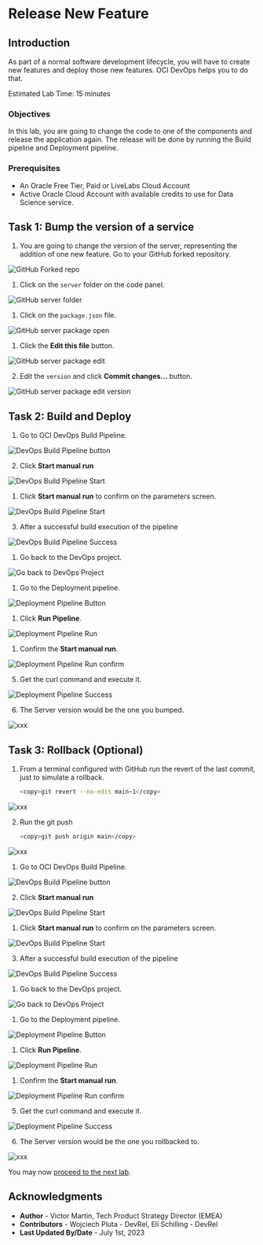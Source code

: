 # Release New Feature

## Introduction

As part of a normal software development lifecycle, you will have to create new features and deploy those new features. OCI DevOps helps you to do that.

Estimated Lab Time: 15 minutes

### Objectives

In this lab, you are going to change the code to one of the components and release the application again. The release will be done by running the Build pipeline and Deployment pipeline.

### Prerequisites

* An Oracle Free Tier, Paid or LiveLabs Cloud Account
* Active Oracle Cloud Account with available credits to use for Data Science service.

## Task 1: Bump the version of a service

1. You are going to change the version of the server, representing the addition of one new feature. Go to your GitHub forked repository.

  ![GitHub Forked repo](./images/github-forked-repo.png)

1. Click on the `server` folder on the code panel.

  ![GitHub server folder](./images/github-server-folder.png)

1. Click on the `package.json` file.

  ![GitHub server package open](./images/github-server-package-open.png)

1. Click the **Edit this file** button.

  ![GitHub server package edit](./images/github-server-package-edit.png)

2. Edit the `version` and click **Commit changes...** button.

  ![GitHub server package edit version](./images/github-server-package-edit-version.png)

## Task 2: Build and Deploy

1. Go to OCI DevOps Build Pipeline.

  ![DevOps Build Pipeline button](./images/devops-build-pipeline-button.png)

2. Click **Start manual run**

  ![DevOps Build Pipeline Start ](./images/devops-build-pipeline-start.png)

1. Click **Start manual run** to confirm on the parameters screen.

  ![DevOps Build Pipeline Start ](./images/devops-build-pipeline-start-run.png)

3. After a successful build execution of the pipeline

  ![DevOps Build Pipeline Success](./images/devops-build-pipeline-success.png)

1. Go back to the DevOps project.

  ![Go back to DevOps Project](./images/back-to-project.png)

1. Go to the Deployment pipeline.

  ![Deployment Pipeline Button](./images/deployment-pipeline-button.png)

1. Click **Run Pipeline**.

  ![Deployment Pipeline Run](./images/deployment-pipeline-run.png)

1. Confirm the **Start manual run**.

  ![Deployment Pipeline Run confirm](./images/deployment-pipeline-run-confirm.png)

5. Get the curl command and execute it.

  ![Deployment Pipeline Success](./images/deployment-pipeline-success.png)

6. The Server version would be the one you bumped.

  ![xxx](./images/xxx.png)

## Task 3: Rollback (Optional)

1. From a terminal configured with GitHub run the revert of the last commit, just to simulate a rollback.

    ```bash
    <copy>git revert --no-edit main~1</copy>
    ```

  ![xxx](./images/xxx.png)

2. Run the git push

    ```bash
    <copy>git push origin main</copy>
    ```

  ![xxx](./images/xxx.png)

1. Go to OCI DevOps Build Pipeline.

  ![DevOps Build Pipeline button](./images/devops-build-pipeline-button.png)

2. Click **Start manual run**

  ![DevOps Build Pipeline Start ](./images/devops-build-pipeline-start.png)

1. Click **Start manual run** to confirm on the parameters screen.

  ![DevOps Build Pipeline Start ](./images/devops-build-pipeline-start-run.png)

3. After a successful build execution of the pipeline

  ![DevOps Build Pipeline Success](./images/devops-build-pipeline-success.png)

1. Go back to the DevOps project.

  ![Go back to DevOps Project](./images/back-to-project.png)

1. Go to the Deployment pipeline.

  ![Deployment Pipeline Button](./images/deployment-pipeline-button.png)

1. Click **Run Pipeline**.

  ![Deployment Pipeline Run](./images/deployment-pipeline-run.png)

1. Confirm the **Start manual run**.

  ![Deployment Pipeline Run confirm](./images/deployment-pipeline-run-confirm.png)

5. Get the curl command and execute it.

  ![Deployment Pipeline Success](./images/deployment-pipeline-success.png)

6. The Server version would be the one you rollbacked to.

  ![xxx](./images/xxx.png)

You may now [proceed to the next lab](#next).

## Acknowledgments

* **Author** - Victor Martin, Tech Product Strategy Director (EMEA)
* **Contributors** - Wojciech Pluta - DevRel, Eli Schilling - DevRel
* **Last Updated By/Date** - July 1st, 2023
